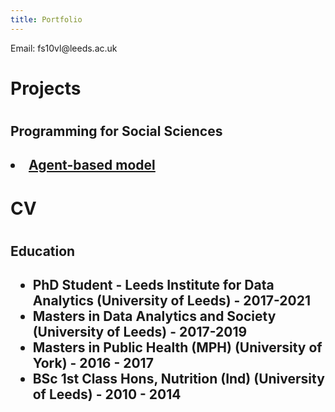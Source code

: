 ```yaml
---
title: Portfolio
---
```

<p>Email: fs10vl@leeds.ac.uk</p>

<h1>Projects<h1>
<h2>Programming for Social Sciences<h2>
 <li><a href="https://github.com/VickiJenneson/Agent-based-model">Agent-based model</a></li>
 
 <h1>CV<h1>
 <h2>Education<h2>
  <ul>
   <li>PhD Student - Leeds Institute for Data Analytics (University of Leeds) - 2017-2021</li>
   <li>Masters in Data Analytics and Society (University of Leeds) - 2017-2019</li>
   <li>Masters in Public Health (MPH) (University of York) - 2016 - 2017</li>
   <li>BSc 1st Class Hons, Nutrition (Ind) (University of Leeds) - 2010 - 2014</li>
